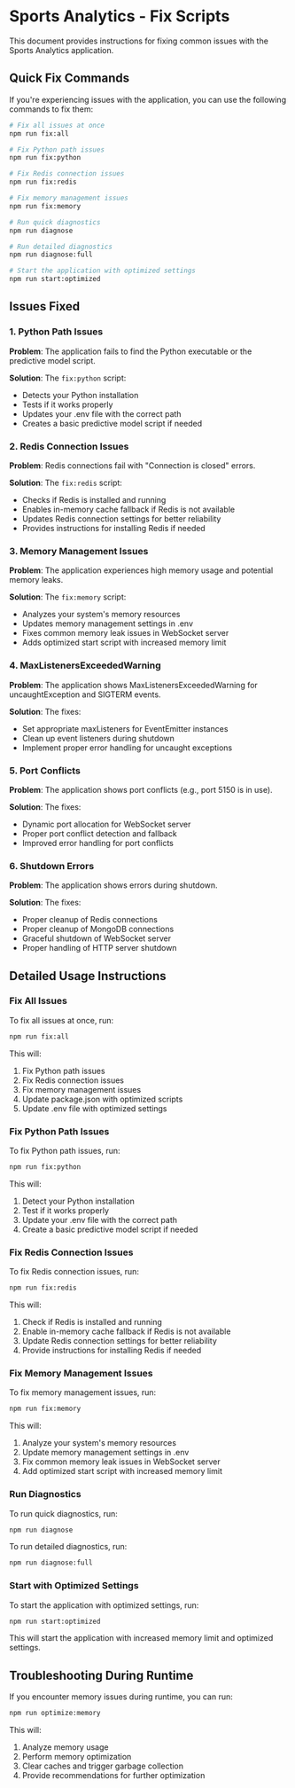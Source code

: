 # Sports Analytics - Fix Scripts

This document provides instructions for fixing common issues with the Sports Analytics application.

## Quick Fix Commands

If you're experiencing issues with the application, you can use the following commands to fix them:

```bash
# Fix all issues at once
npm run fix:all

# Fix Python path issues
npm run fix:python

# Fix Redis connection issues
npm run fix:redis

# Fix memory management issues
npm run fix:memory

# Run quick diagnostics
npm run diagnose

# Run detailed diagnostics
npm run diagnose:full

# Start the application with optimized settings
npm run start:optimized
```

## Issues Fixed

### 1. Python Path Issues

**Problem**: The application fails to find the Python executable or the predictive model script.

**Solution**: The `fix:python` script:
- Detects your Python installation
- Tests if it works properly
- Updates your .env file with the correct path
- Creates a basic predictive model script if needed

### 2. Redis Connection Issues

**Problem**: Redis connections fail with "Connection is closed" errors.

**Solution**: The `fix:redis` script:
- Checks if Redis is installed and running
- Enables in-memory cache fallback if Redis is not available
- Updates Redis connection settings for better reliability
- Provides instructions for installing Redis if needed

### 3. Memory Management Issues

**Problem**: The application experiences high memory usage and potential memory leaks.

**Solution**: The `fix:memory` script:
- Analyzes your system's memory resources
- Updates memory management settings in .env
- Fixes common memory leak issues in WebSocket server
- Adds optimized start script with increased memory limit

### 4. MaxListenersExceededWarning

**Problem**: The application shows MaxListenersExceededWarning for uncaughtException and SIGTERM events.

**Solution**: The fixes:
- Set appropriate maxListeners for EventEmitter instances
- Clean up event listeners during shutdown
- Implement proper error handling for uncaught exceptions

### 5. Port Conflicts

**Problem**: The application shows port conflicts (e.g., port 5150 is in use).

**Solution**: The fixes:
- Dynamic port allocation for WebSocket server
- Proper port conflict detection and fallback
- Improved error handling for port conflicts

### 6. Shutdown Errors

**Problem**: The application shows errors during shutdown.

**Solution**: The fixes:
- Proper cleanup of Redis connections
- Proper cleanup of MongoDB connections
- Graceful shutdown of WebSocket server
- Proper handling of HTTP server shutdown

## Detailed Usage Instructions

### Fix All Issues

To fix all issues at once, run:

```bash
npm run fix:all
```

This will:
1. Fix Python path issues
2. Fix Redis connection issues
3. Fix memory management issues
4. Update package.json with optimized scripts
5. Update .env file with optimized settings

### Fix Python Path Issues

To fix Python path issues, run:

```bash
npm run fix:python
```

This will:
1. Detect your Python installation
2. Test if it works properly
3. Update your .env file with the correct path
4. Create a basic predictive model script if needed

### Fix Redis Connection Issues

To fix Redis connection issues, run:

```bash
npm run fix:redis
```

This will:
1. Check if Redis is installed and running
2. Enable in-memory cache fallback if Redis is not available
3. Update Redis connection settings for better reliability
4. Provide instructions for installing Redis if needed

### Fix Memory Management Issues

To fix memory management issues, run:

```bash
npm run fix:memory
```

This will:
1. Analyze your system's memory resources
2. Update memory management settings in .env
3. Fix common memory leak issues in WebSocket server
4. Add optimized start script with increased memory limit

### Run Diagnostics

To run quick diagnostics, run:

```bash
npm run diagnose
```

To run detailed diagnostics, run:

```bash
npm run diagnose:full
```

### Start with Optimized Settings

To start the application with optimized settings, run:

```bash
npm run start:optimized
```

This will start the application with increased memory limit and optimized settings.

## Troubleshooting During Runtime

If you encounter memory issues during runtime, you can run:

```bash
npm run optimize:memory
```

This will:
1. Analyze memory usage
2. Perform memory optimization
3. Clear caches and trigger garbage collection
4. Provide recommendations for further optimization